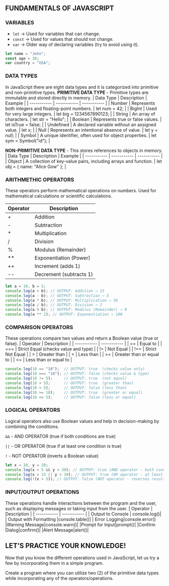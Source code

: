 ## FUNDAMENTALS OF JAVASCRIPT

### VARIABLES
- `let` → Used for variables that can change.
- `const` → Used for values that should not change.
- `var` → Older way of declaring variables (try to avoid using it).

```javascript
let name = "John";
const age = 30;
var country = "USA";
```

### DATA TYPES
In JavaScript there are eight data types and it is categorized into primitive and non-primitive types.
**PRIMITIVE DATA TYPE** - Primitive types are immutable and stored directly in memory.
| Data Type | Description | Example |
| ----------- | ----------- | ----------- |
| Number | Represents both integers and floating-point numbers. | let num = 42; |
| BigInt | Used for very large integers. | let big = 1234567890123; |
| String | An array of characters. | let str = "Hello"; |
| Boolean | Represents true or false values. | let isTrue = false; |
| Undefined | A declared variable without an assigned value. | let x; |
| Null | Represents an intentional absence of value. | let y = null; |
| Symbol | A unique identifier, often used for object properties. | let sym = Symbol("id"); |

**NON-PRIMITIVE DATA TYPE** - This stores references to objects in memory.
| Data Type | Description | Example |
| ----------- | ----------- | ----------- |
| Object | A collection of key-value pairs, including arrays and function. | let obj = { name: "Alice Gow" }; |


### ARITHMETHIC OPERATORS
These operators perform mathematical operations on numbers. Used for mathematical calculations or scientific calculations.

| Operator | Description |
| ----------- | ----------- |
| + | Addition |
| - | Subtraction |
| * | Multiplication |
| / | Division |
| % | Modulus (Remainder) |
| ** | Exponentiation (Power) |
| ++ | Increment (adds 1) |
| -- | Decrement (subtracts 1) |

```javascript
let a = 10, b = 5;
console.log(a + b); // OUTPUT: Addition → 15
console.log(a - b); // OUTPUT: Subtraction → 5
console.log(a * b); // OUTPUT: Multiplication → 50
console.log(a / b); // OUTPUT: Division → 2
console.log(a % b); // OUTPUT: Modulus (Remainder) → 0
console.log(a ** 2); // OUTPUT: Exponentiation → 100
```

### COMPARISON OPERATORS
These operations compare two values and return a Boolean value (true or false).
| Operator | Description |
| ----------- | ----------- |
| == | Equal to |
| === | Strict Equal (checks value and type) |
| != | Not Equal |
| !== | Strict Not Equal |
| > | Greater than |
| < | Less than |
| >= | Greater than or equal to |
| <= | Less than or equal to |

```javascript
console.log(10 == "10");  // OUTPUT: true  (checks value only)
console.log(10 === "10"); // OUTPUT: false (checks value & type)
console.log(10 != 5);     // OUTPUT: true  (not equal)
console.log(10 > 5);      // OUTPUT: true  (greater than)
console.log(10 < 5);      // OUTPUT: false (less than)
console.log(10 >= 10);    // OUTPUT: true  (greater or equal)
console.log(10 <= 5);     // OUTPUT: false (less or equal)
```
### LOGICAL OPERATORS
Logical operators also use Boolean values and help in decision-making by combining the conditions.

`&&` - AND OPERATOR (true if both conditions are true)

`||` - OR OPERATOR (true if at least one condition is true)

`!` - NOT OPERATOR (inverts a Boolean value)

```javascript
let x = 10, y = 20;
console.log(x > 5 && y < 30); // OUTPUT: true (AND operator - both conditions must be true)
console.log(x > 15 || y < 30); // OUTPUT: true (OR operator - at least one condition is true)
console.log(!(x > 5)); // OUTPUT: false (NOT operator - reverses result)
```

### INPUT/OUTPUT OPERATIONS
These operations handle interactions between the program and the user, such as displaying messages or taking input from the user.
| Operator | Description |
| ----------- | ----------- |
| Output to Console | console.log()|
| Output with Formatting |console.table()|
| Error Logging|console.error()
|Warning Message|console.warn()|
|Prompt for Input|prompt()|
|Confirm Dialog|confirm()|
|Alert Message|alert()|

## LET’S PRACTICE YOUR KNOWLEDGE!
Now that you know the different operations used in JavaScript, let us try a few by incorporating them in a simple program.

Create a program where you can utilize two (2) of the primitive data types while incorporating any of the operators/operations.



